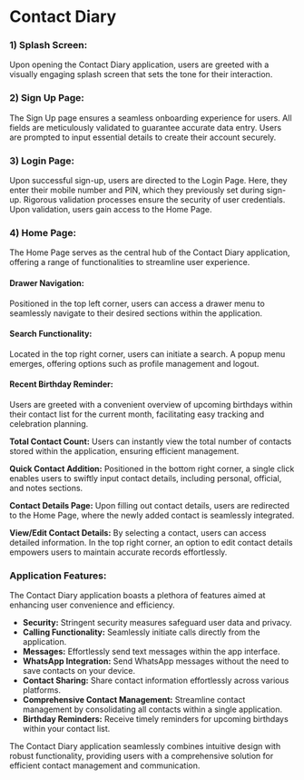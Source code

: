 <!DOCTYPE html>
<html lang="en">
<head>
  <meta charset="UTF-8">
  <meta name="viewport" content="width=device-width, initial-scale=1.0">
</head>
<body>

<h1>Contact Diary</h1>

<h3>1) Splash Screen:</h3>
<p>Upon opening the Contact Diary application, users are greeted with a visually engaging splash screen that sets the tone for their interaction.</p>

<h3>2) Sign Up Page:</h3>
<p>The Sign Up page ensures a seamless onboarding experience for users. All fields are meticulously validated to guarantee accurate data entry. Users are prompted to input essential details to create their account securely.</p>

<h3>3) Login Page:</h3>
<p>Upon successful sign-up, users are directed to the Login Page. Here, they enter their mobile number and PIN, which they previously set during sign-up. Rigorous validation processes ensure the security of user credentials. Upon validation, users gain access to the Home Page.</p>

<h3>4) Home Page:</h3>
<p>The Home Page serves as the central hub of the Contact Diary application, offering a range of functionalities to streamline user experience.</p>

<h4>Drawer Navigation:</h4>
<p>Positioned in the top left corner, users can access a drawer menu to seamlessly navigate to their desired sections within the application.</p>
<h4>Search Functionality:</h4>
<p>Located in the top right corner, users can initiate a search. A popup menu emerges, offering options such as profile management and logout.</p>
<h4>Recent Birthday Reminder:</h4>
<p>Users are greeted with a convenient overview of upcoming birthdays within their contact list for the current month, facilitating easy tracking and celebration planning.</p>
<p><strong>Total Contact Count:</strong> Users can instantly view the total number of contacts stored within the application, ensuring efficient management.</p>
<p><strong>Quick Contact Addition:</strong> Positioned in the bottom right corner, a single click enables users to swiftly input contact details, including personal, official, and notes sections.</p>
<p><strong>Contact Details Page:</strong> Upon filling out contact details, users are redirected to the Home Page, where the newly added contact is seamlessly integrated.</p>

<p><strong>View/Edit Contact Details:</strong> By selecting a contact, users can access detailed information. In the top right corner, an option to edit contact details empowers users to maintain accurate records effortlessly.</p>

<h3>Application Features:</h3>
<p>The Contact Diary application boasts a plethora of features aimed at enhancing user convenience and efficiency.</p>

<ul>
  <li><strong>Security:</strong> Stringent security measures safeguard user data and privacy.</li>
  <li><strong>Calling Functionality:</strong> Seamlessly initiate calls directly from the application.</li>
  <li><strong>Messages:</strong> Effortlessly send text messages within the app interface.</li>
  <li><strong>WhatsApp Integration:</strong> Send WhatsApp messages without the need to save contacts on your device.</li>
  <li><strong>Contact Sharing:</strong> Share contact information effortlessly across various platforms.</li>
  <li><strong>Comprehensive Contact Management:</strong> Streamline contact management by consolidating all contacts within a single application.</li>
  <li><strong>Birthday Reminders:</strong> Receive timely reminders for upcoming birthdays within your contact list.</li>
</ul>

<p>The Contact Diary application seamlessly combines intuitive design with robust functionality, providing users with a comprehensive solution for efficient contact management and communication.</p>

</body>
</html>
